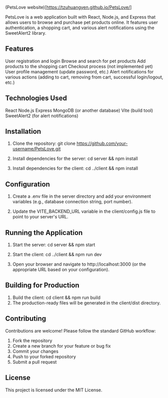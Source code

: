 (PetsLove website)[<https://tzuhuangyen.github.io/PetsLove/>]

PetsLove is a web application built with React, Node.js, and Express that allows users to browse and purchase pet products online. It features user authentication, a shopping cart, and various alert notifications using the SweetAlert2 library.

## Features

User registration and login
Browse and search for pet products
Add products to the shopping cart
Checkout process (not implemented yet)
User profile management (update password, etc.)
Alert notifications for various actions (adding to cart, removing from cart, successful login/logout, etc.)

## Technologies Used

React
Node.js
Express
MongoDB (or another database)
Vite (build tool)
SweetAlert2 (for alert notifications)

## Installation

1. Clone the repository: git clone https://github.com/your-username/PetsLove.git

2. Install dependencies for the server: cd server && npm install

3. Install dependencies for the client: cd ../client && npm install

## Configuration

1. Create a .env file in the server directory and add your environment variables (e.g., database connection string, port number).

2. Update the VITE_BACKEND_URL variable in the client/config.js file to point to your server's URL.

## Running the Application

1. Start the server: cd server && npm start
2. Start the client: cd ../client && npm run dev

3. Open your browser and navigate to http://localhost:3000 (or the appropriate URL based on your configuration).

## Building for Production

1. Build the client: cd client && npm run build
2. The production-ready files will be generated in the client/dist directory.

## Contributing

Contributions are welcome! Please follow the standard GitHub workflow:

1. Fork the repository
2. Create a new branch for your feature or bug fix
3. Commit your changes
4. Push to your forked repository
5. Submit a pull request

## License

This project is licensed under the MIT License.
